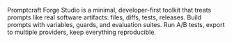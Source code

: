 Promptcraft Forge Studio is a minimal, developer-first toolkit that treats prompts like real software artifacts: files, diffs, tests, releases. Build prompts with variables, guards, and evaluation suites. Run A/B tests, export to multiple providers, keep everything reproducible.


